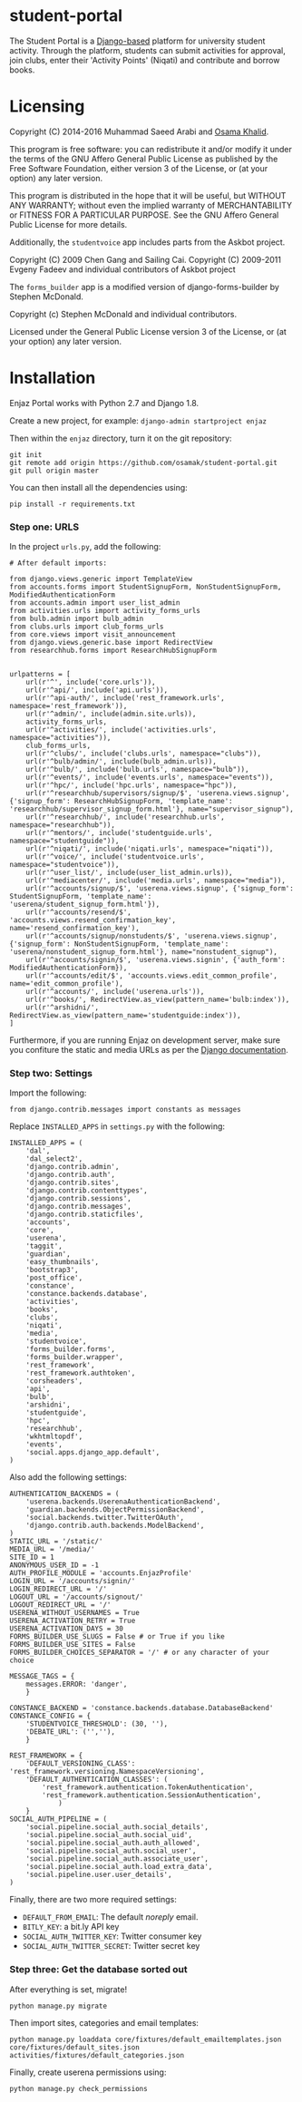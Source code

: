 student-portal
==============

The Student Portal is a [Django-based](https://www.djangoproject.com)
platform for university student activity.  Through the platform,
students can submit activities for approval, join clubs, enter their
'Activity Points' (Niqati) and contribute and borrow books.

# Licensing

Copyright (C) 2014-2016 Muhammad Saeed Arabi and [Osama Khalid](https://osamakhalid.com).

This program is free software: you can redistribute it and/or modify
it under the terms of the GNU Affero General Public License as
published by the Free Software Foundation, either version 3 of the
License, or (at your option) any later version.

This program is distributed in the hope that it will be useful, but
WITHOUT ANY WARRANTY; without even the implied warranty of
MERCHANTABILITY or FITNESS FOR A PARTICULAR PURPOSE.  See the GNU
Affero General Public License for more details.


Additionally, the `studentvoice` app includes parts from the Askbot
project.

Copyright (C) 2009 Chen Gang and Sailing Cai.
Copyright (C) 2009-2011 Evgeny Fadeev and individual contributors of Askbot project

The `forms_builder` app is a modified version of django-forms-builder by Stephen McDonald.

Copyright (c) Stephen McDonald and individual contributors.

Licensed under the General Public License version 3 of the License, or
(at your option) any later version.

# Installation 

Enjaz Portal works with Python 2.7 and Django 1.8.

Create a new project, for example:
```django-admin startproject enjaz```

Then within the `enjaz` directory, turn it on the git repository:

```
git init
git remote add origin https://github.com/osamak/student-portal.git
git pull origin master
```

You can then install all the dependencies using:

```pip install -r requirements.txt```

### Step one: URLS
In the project `urls.py`, add the following:
```
# After default imports:

from django.views.generic import TemplateView
from accounts.forms import StudentSignupForm, NonStudentSignupForm, ModifiedAuthenticationForm
from accounts.admin import user_list_admin
from activities.urls import activity_forms_urls
from bulb.admin import bulb_admin
from clubs.urls import club_forms_urls
from core.views import visit_announcement
from django.views.generic.base import RedirectView
from researchhub.forms import ResearchHubSignupForm


urlpatterns = [
    url(r'^', include('core.urls')),
    url(r'^api/', include('api.urls')),
    url(r'^api-auth/', include('rest_framework.urls', namespace='rest_framework')),
    url(r'^admin/', include(admin.site.urls)),
    activity_forms_urls,
    url(r'^activities/', include('activities.urls', namespace="activities")),
    club_forms_urls,
    url(r'^clubs/', include('clubs.urls', namespace="clubs")),
    url(r'^bulb/admin/', include(bulb_admin.urls)),
    url(r'^bulb/', include('bulb.urls', namespace="bulb")),
    url(r'^events/', include('events.urls', namespace="events")),
    url(r'^hpc/', include('hpc.urls', namespace="hpc")),
    url(r'^researchhub/supervisors/signup/$', 'userena.views.signup', {'signup_form': ResearchHubSignupForm, 'template_name': 'researchhub/supervisor_signup_form.html'}, name="supervisor_signup"),
    url(r'^researchhub/', include('researchhub.urls', namespace="researchhub")),
    url(r'^mentors/', include('studentguide.urls', namespace="studentguide")),
    url(r'^niqati/', include('niqati.urls', namespace="niqati")),
    url(r'^voice/', include('studentvoice.urls', namespace="studentvoice")),
    url(r'^user_list/', include(user_list_admin.urls)),
    url(r'^mediacenter/', include('media.urls', namespace="media")),
    url(r'^accounts/signup/$', 'userena.views.signup', {'signup_form': StudentSignupForm, 'template_name': 'userena/student_signup_form.html'}),
    url(r'^accounts/resend/$', 'accounts.views.resend_confirmation_key', name='resend_confirmation_key'),
    url(r'^accounts/signup/nonstudents/$', 'userena.views.signup', {'signup_form': NonStudentSignupForm, 'template_name': 'userena/nonstudent_signup_form.html'}, name="nonstudent_signup"),
    url(r'^accounts/signin/$', 'userena.views.signin', {'auth_form': ModifiedAuthenticationForm}),
    url(r'^accounts/edit/$', 'accounts.views.edit_common_profile', name='edit_common_profile'),
    url(r'^accounts/', include('userena.urls')),
    url(r'^books/', RedirectView.as_view(pattern_name='bulb:index')),
    url(r'^arshidni/', RedirectView.as_view(pattern_name='studentguide:index')),
]
```


Furthermore, if you are running Enjaz on development server, make sure
you confiture the static and media URLs as per the [Django documentation](https://docs.djangoproject.com/en/1.8/howto/static-files/#serving-static-files-during-development).

### Step two: Settings

Import the following:
```
from django.contrib.messages import constants as messages
```

Replace `INSTALLED_APPS` in `settings.py` with the following:
```
INSTALLED_APPS = (
    'dal',
    'dal_select2',
    'django.contrib.admin',
    'django.contrib.auth',
    'django.contrib.sites',
    'django.contrib.contenttypes',
    'django.contrib.sessions',
    'django.contrib.messages',
    'django.contrib.staticfiles',
    'accounts',
    'core',
    'userena',
    'taggit',
    'guardian',
    'easy_thumbnails',
    'bootstrap3',
    'post_office',
    'constance',
    'constance.backends.database',
    'activities',
    'books',
    'clubs',
    'niqati',
    'media',
    'studentvoice',
    'forms_builder.forms',
    'forms_builder.wrapper',
    'rest_framework',
    'rest_framework.authtoken',
    'corsheaders',
    'api',
    'bulb',
    'arshidni',
    'studentguide',
    'hpc',
    'researchhub',
    'wkhtmltopdf',
    'events',
    'social.apps.django_app.default',
)
```

Also add the following settings:
```
AUTHENTICATION_BACKENDS = (
    'userena.backends.UserenaAuthenticationBackend',
    'guardian.backends.ObjectPermissionBackend',
    'social.backends.twitter.TwitterOAuth',
    'django.contrib.auth.backends.ModelBackend',
)
STATIC_URL = '/static/'
MEDIA_URL = '/media/'
SITE_ID = 1
ANONYMOUS_USER_ID = -1
AUTH_PROFILE_MODULE = 'accounts.EnjazProfile'
LOGIN_URL = '/accounts/signin/'
LOGIN_REDIRECT_URL = '/'
LOGOUT_URL = '/accounts/signout/'
LOGOUT_REDIRECT_URL = '/'
USERENA_WITHOUT_USERNAMES = True
USERENA_ACTIVATION_RETRY = True
USERENA_ACTIVATION_DAYS = 30
FORMS_BUILDER_USE_SLUGS = False # or True if you like
FORMS_BUILDER_USE_SITES = False
FORMS_BUILDER_CHOICES_SEPARATOR = '/' # or any character of your choice

MESSAGE_TAGS = {
    messages.ERROR: 'danger',
    }

CONSTANCE_BACKEND = 'constance.backends.database.DatabaseBackend'
CONSTANCE_CONFIG = {
    'STUDENTVOICE_THRESHOLD': (30, ''),
    'DEBATE_URL': ('',''),
    }

REST_FRAMEWORK = {
    'DEFAULT_VERSIONING_CLASS': 'rest_framework.versioning.NamespaceVersioning',
    'DEFAULT_AUTHENTICATION_CLASSES': (
        'rest_framework.authentication.TokenAuthentication',
        'rest_framework.authentication.SessionAuthentication',
            )
    }
SOCIAL_AUTH_PIPELINE = (
    'social.pipeline.social_auth.social_details',
    'social.pipeline.social_auth.social_uid',
    'social.pipeline.social_auth.auth_allowed',
    'social.pipeline.social_auth.social_user',
    'social.pipeline.social_auth.associate_user',
    'social.pipeline.social_auth.load_extra_data',
    'social.pipeline.user.user_details',
)
```

Finally, there are two more required settings:
* `DEFAULT_FROM_EMAIL`: The default _noreply_ email.
* `BITLY_KEY`: a bit.ly API key
* `SOCIAL_AUTH_TWITTER_KEY`: Twitter consumer key
* `SOCIAL_AUTH_TWITTER_SECRET`: Twitter secret key


### Step three: Get the database sorted out

After everything is set, migrate!

```python manage.py migrate```

Then import sites, categories and email templates:

```python manage.py loaddata core/fixtures/default_emailtemplates.json core/fixtures/default_sites.json activities/fixtures/default_categories.json```

Finally, create userena permissions using:

```python manage.py check_permissions```
